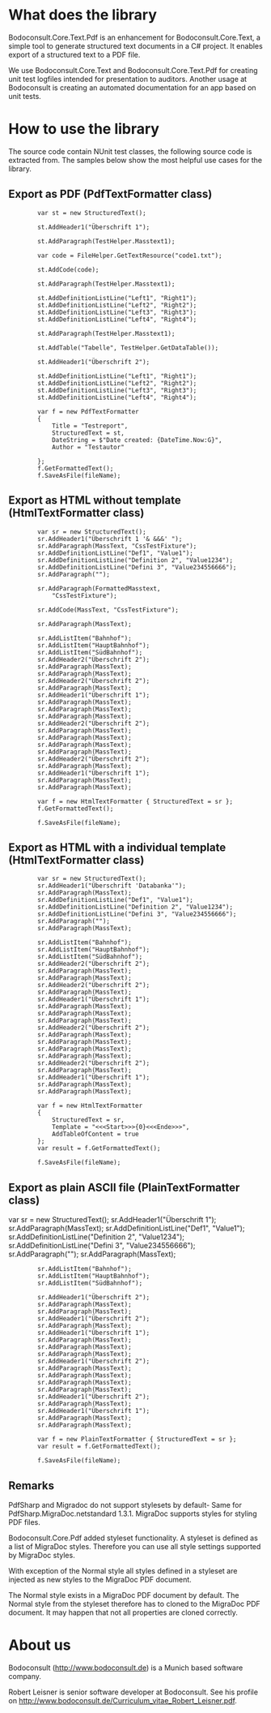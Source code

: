 # What does the library

Bodoconsult.Core.Text.Pdf is an enhancement for Bodoconsult.Core.Text, a simple tool to generate structured text documents in a C# project. It enables export of a structured text to a PDF file.

We use Bodoconsult.Core.Text and Bodoconsult.Core.Text.Pdf for creating unit test logfiles intended for presentation to auditors. Another usage at Bodoconsult is creating an automated documentation for an app based on unit tests.

# How to use the library

The source code contain NUnit test classes, the following source code is extracted from. The samples below show the most helpful use cases for the library.

## Export as PDF (PdfTextFormatter class)

			var st = new StructuredText();

            st.AddHeader1("Überschrift 1");

            st.AddParagraph(TestHelper.Masstext1);

            var code = FileHelper.GetTextResource("code1.txt");

            st.AddCode(code);

            st.AddParagraph(TestHelper.Masstext1);

            st.AddDefinitionListLine("Left1", "Right1");
            st.AddDefinitionListLine("Left2", "Right2");
            st.AddDefinitionListLine("Left3", "Right3");
            st.AddDefinitionListLine("Left4", "Right4");

            st.AddParagraph(TestHelper.Masstext1);

            st.AddTable("Tabelle", TestHelper.GetDataTable());

            st.AddHeader1("Überschrift 2");

            st.AddDefinitionListLine("Left1", "Right1");
            st.AddDefinitionListLine("Left2", "Right2");
            st.AddDefinitionListLine("Left3", "Right3");
            st.AddDefinitionListLine("Left4", "Right4");

            var f = new PdfTextFormatter
            {
                Title = "Testreport",
                StructuredText = st,
                DateString = $"Date created: {DateTime.Now:G}",
                Author = "Testautor"

            };
            f.GetFormattedText();
            f.SaveAsFile(fileName);


## Export as HTML without template (HtmlTextFormatter class)

            var sr = new StructuredText();
            sr.AddHeader1("Überschrift 1 '& &&&' ");
            sr.AddParagraph(MassText, "CssTestFixture");
            sr.AddDefinitionListLine("Def1", "Value1");
            sr.AddDefinitionListLine("Definition 2", "Value1234");
            sr.AddDefinitionListLine("Defini 3", "Value234556666");
            sr.AddParagraph("");

            sr.AddParagraph(FormattedMasstext,
                "CssTestFixture");

            sr.AddCode(MassText, "CssTestFixture");

            sr.AddParagraph(MassText);

            sr.AddListItem("Bahnhof");
            sr.AddListItem("HauptBahnhof");
            sr.AddListItem("SüdBahnhof");
            sr.AddHeader2("Überschrift 2");
            sr.AddParagraph(MassText);
            sr.AddParagraph(MassText);
            sr.AddHeader2("Überschrift 2");
            sr.AddParagraph(MassText);
            sr.AddHeader1("Überschrift 1");
            sr.AddParagraph(MassText);
            sr.AddParagraph(MassText);
            sr.AddParagraph(MassText);
            sr.AddHeader2("Überschrift 2");
            sr.AddParagraph(MassText);
            sr.AddParagraph(MassText);
            sr.AddParagraph(MassText);
            sr.AddParagraph(MassText);
            sr.AddHeader2("Überschrift 2");
            sr.AddParagraph(MassText);
            sr.AddHeader1("Überschrift 1");
            sr.AddParagraph(MassText);
            sr.AddParagraph(MassText);

            var f = new HtmlTextFormatter { StructuredText = sr };
            f.GetFormattedText();
			
			f.SaveAsFile(fileName);

## Export as HTML with a individual template (HtmlTextFormatter class)

			var sr = new StructuredText();
            sr.AddHeader1("Überschrift 'Databanka'");
            sr.AddParagraph(MassText);
            sr.AddDefinitionListLine("Def1", "Value1");
            sr.AddDefinitionListLine("Definition 2", "Value1234");
            sr.AddDefinitionListLine("Defini 3", "Value234556666");
            sr.AddParagraph("");
            sr.AddParagraph(MassText);

            sr.AddListItem("Bahnhof");
            sr.AddListItem("HauptBahnhof");
            sr.AddListItem("SüdBahnhof");
            sr.AddHeader2("Überschrift 2");
            sr.AddParagraph(MassText);
            sr.AddParagraph(MassText);
            sr.AddHeader2("Überschrift 2");
            sr.AddParagraph(MassText);
            sr.AddHeader1("Überschrift 1");
            sr.AddParagraph(MassText);
            sr.AddParagraph(MassText);
            sr.AddParagraph(MassText);
            sr.AddHeader2("Überschrift 2");
            sr.AddParagraph(MassText);
            sr.AddParagraph(MassText);
            sr.AddParagraph(MassText);
            sr.AddParagraph(MassText);
            sr.AddHeader2("Überschrift 2");
            sr.AddParagraph(MassText);
            sr.AddHeader1("Überschrift 1");
            sr.AddParagraph(MassText);
            sr.AddParagraph(MassText);

            var f = new HtmlTextFormatter
            {
                StructuredText = sr,
                Template = "<<<Start>>>{0}<<<Ende>>>",
                AddTableOfContent = true
            };
            var result = f.GetFormattedText();
			
			f.SaveAsFile(fileName);

## Export as plain ASCII file (PlainTextFormatter class)

 var sr = new StructuredText();
            sr.AddHeader1("Überschrift 1");
            sr.AddParagraph(MassText);
            sr.AddDefinitionListLine("Def1", "Value1");
            sr.AddDefinitionListLine("Definition 2", "Value1234");
            sr.AddDefinitionListLine("Defini 3", "Value234556666");
            sr.AddParagraph("");
            sr.AddParagraph(MassText);

            sr.AddListItem("Bahnhof");
            sr.AddListItem("HauptBahnhof");
            sr.AddListItem("SüdBahnhof");

            sr.AddHeader1("Überschrift 2");
            sr.AddParagraph(MassText);
            sr.AddParagraph(MassText);
            sr.AddHeader1("Überschrift 2");
            sr.AddParagraph(MassText);
            sr.AddHeader1("Überschrift 1");
            sr.AddParagraph(MassText);
            sr.AddParagraph(MassText);
            sr.AddParagraph(MassText);
            sr.AddHeader1("Überschrift 2");
            sr.AddParagraph(MassText);
            sr.AddParagraph(MassText);
            sr.AddParagraph(MassText);
            sr.AddParagraph(MassText);
            sr.AddHeader1("Überschrift 2");
            sr.AddParagraph(MassText);
            sr.AddHeader1("Überschrift 1");
            sr.AddParagraph(MassText);
            sr.AddParagraph(MassText);

            var f = new PlainTextFormatter { StructuredText = sr };
            var result = f.GetFormattedText();
			
			f.SaveAsFile(fileName);


## Remarks

PdfSharp and Migradoc do not support stylesets by default- Same for PdfSharp.MigraDoc.netstandard 1.3.1. MigraDoc supports styles for styling PDF files.

Bodoconsult.Core.Pdf added styleset functionality. A styleset is defined as a list of MigraDoc styles. Therefore you can use all style settings supported by MigraDoc styles. 

With exception of the Normal style all styles defined in a styleset are injected as new styles to the MigraDoc PDF document. 

The Normal style exists in a MigraDoc PDF document by default. The Normal style from the styleset therefore has to cloned to the MigraDoc PDF document. 
It may happen that not all properties are cloned correctly.

# About us

Bodoconsult (<http://www.bodoconsult.de>) is a Munich based software company.

Robert Leisner is senior software developer at Bodoconsult. See his profile on <http://www.bodoconsult.de/Curriculum_vitae_Robert_Leisner.pdf>.


